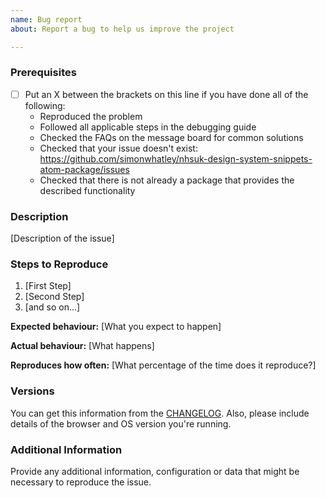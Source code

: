 ```yaml
---
name: Bug report
about: Report a bug to help us improve the project

---
```


<!--

Have you read the Code of Conduct? By filing an Issue, you are expected to comply with it, including treating everyone with respect:

https://github.com/simonwhatley/nhsuk-design-system-snippets-atom-package/blob/master/CODE_OF_CONDUCT.md

Do you want to ask a question? Are you looking for support? You can email [design-system@digital.justice.gov.uk](design-system@digital.justice.gov.uk) putting the repository name in the subject line.

-->

### Prerequisites

- [ ] Put an X between the brackets on this line if you have done all of the following:
    - Reproduced the problem
    - Followed all applicable steps in the debugging guide
    - Checked the FAQs on the message board for common solutions
    - Checked that your issue doesn't exist: https://github.com/simonwhatley/nhsuk-design-system-snippets-atom-package/issues
    - Checked that there is not already a package that provides the described functionality

### Description

[Description of the issue]

### Steps to Reproduce

1. [First Step]
2. [Second Step]
3. [and so on...]

**Expected behaviour:** [What you expect to happen]

**Actual behaviour:** [What happens]

**Reproduces how often:** [What percentage of the time does it reproduce?]

### Versions

You can get this information from the [CHANGELOG](https://github.com/simonwhatley/nhsuk-design-system-snippets-atom-package/blob/master/CHANGELOG.md). Also, please include details of the browser and OS version you're running.

### Additional Information

Provide any additional information, configuration or data that might be necessary to reproduce the issue.
